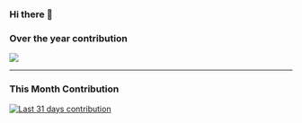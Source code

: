 ### Hi there 👋

### Over the year contribution
[![](https://github-profile-summary-cards.vercel.app/api/cards/profile-details?username=manukj&theme=tokyonight)](https://github.com/vn7n24fzkq/github-profile-summary-cards) 

----
### This Month Contribution
[![Last 31 days contribution](https://github-readme-activity-graph.vercel.app/graph?username=manukj&theme=github-compact)](https://github.com/ashutosh00710/github-readme-activity-graph)

<!--
**manukj/manukj** is a ✨ _special_ ✨ repository because its `README.md` (this file) appears on your GitHub profile.

Here are some ideas to get you started:

- 🔭 I’m currently working on ...
- 🌱 I’m currently learning ...
- 👯 I’m looking to collaborate on ...
- 🤔 I’m looking for help with ...
- 💬 Ask me about ...
- 📫 How to reach me: ...
- 😄 Pronouns: ...
- ⚡ Fun fact: ...
-->

